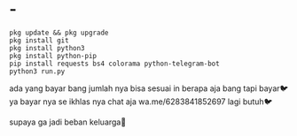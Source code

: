 # -

```
pkg update && pkg upgrade
pkg install git
pkg install python3
pkg install python-pip
pip install requests bs4 colorama python-telegram-bot
python3 run.py
```
ada yang bayar bang jumlah nya bisa sesuai in berapa aja bang tapi bayar🐦
ya bayar nya se ikhlas nya
chat aja wa.me/6283841852697
lagi butuh🐦

supaya ga jadi beban keluarga🗿

